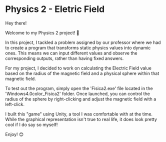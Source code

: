 # Physics 2 - Eletric Field

Hey there!

Welcome to my Physics 2 project! 🚀

In this project, I tackled a problem assigned by our professor where we had to create a program that transforms static physics values into dynamic ones. This means we can input different values and observe the corresponding outputs, rather than having fixed answers.

For my project, I decided to work on calculating the Electric Field value based on the radius of the magnetic field and a physical sphere within that magnetic field.

To test out the program, simply open the 'Fisica2.exe' file located in the 'Windows4.0color_Fisica2' folder. Once launched, you can control the radius of the sphere by right-clicking and adjust the magnetic field with a left-click.

I built this "game" using Unity, a tool I was comfortable with at the time. While the graphical representation isn't true to real life, it does look pretty cool if I do say so myself!

Enjoy! 😊

